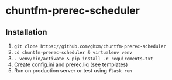 # chuntfm-prerec-scheduler


## Installation


1. `git clone https://github.com/ghxm/chuntfm-prerec-scheduler`
2. `cd chuntfm-prerec-scheduler & virtualenv venv`
3. `. venv/bin/activate & pip install -r requirements.txt`
4. Create config.ini and prerec.liq (see templates)
5. Run on production server or test using `flask run`
